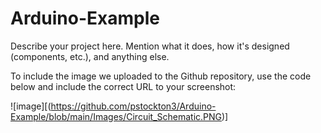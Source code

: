 # Arduino-Example
Describe your project here. Mention what it does, how it's designed (components, etc.), and anything else.


To include the image we uploaded to the Github repository, use the code below and include the correct URL to your screenshot:

![image][(https://github.com/pstockton3/Arduino-Example/blob/main/Images/Circuit_Schematic.PNG)]
